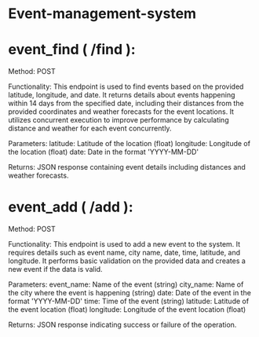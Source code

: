 # Event-management-system


# event_find  ( /find ):

Method: POST

Functionality: This endpoint is used to find events based on the provided latitude, longitude, and date. It returns details about events happening within 14 days from the specified date, including their distances from the provided coordinates and weather forecasts for the event locations. It utilizes concurrent execution to improve performance by calculating distance and weather for each event concurrently.

Parameters:
latitude: Latitude of the location (float)
longitude: Longitude of the location (float)
date: Date in the format 'YYYY-MM-DD'

Returns:
JSON response containing event details including distances and weather forecasts.



# event_add  ( /add ):

Method: POST

Functionality: This endpoint is used to add a new event to the system. It requires details such as event name, city name, date, time, latitude, and longitude. It performs basic validation on the provided data and creates a new event if the data is valid.

Parameters:
event_name: Name of the event (string)
city_name: Name of the city where the event is happening (string)
date: Date of the event in the format 'YYYY-MM-DD'
time: Time of the event (string)
latitude: Latitude of the event location (float)
longitude: Longitude of the event location (float)

Returns:
JSON response indicating success or failure of the operation.
